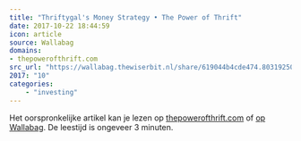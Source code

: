 ```yaml
---
title: "Thriftygal's Money Strategy • The Power of Thrift"
date: 2017-10-22 18:44:59
icon: article
source: Wallabag
domains:
- thepowerofthrift.com
src_url: "https://wallabag.thewiserbit.nl/share/619044b4cde474.80319250"
2017: "10"
categories:
    - "investing"
---
```

Het oorspronkelijke artikel kan je lezen op [thepowerofthrift.com](http://thepowerofthrift.com/thriftygals-money-strategy/) of [op Wallabag](https://wallabag.thewiserbit.nl/share/619044b4cde474.80319250). De leestijd is ongeveer 3 minuten.